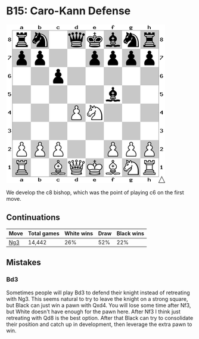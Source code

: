 # B15: Caro-Kann Defense

![Position](position.png)

We develop the c8 bishop, which was the point of playing c6 on the first move.

## Continuations

Move                  | Total games | White wins | Draw | Black wins
----------------------|-------------|------------|------|-----------
[Ng3](Ng3/index.md)   | 14,442      | 26%        | 52%  | 22%

## Mistakes

### Bd3

Sometimes people will play Bd3 to defend their knight instead of retreating
with Ng3. This seems natural to try to leave the knight on a strong square, but
Black can just win a pawn with Qxd4. You will lose some time after Nf3, but
White doesn't have enough for the pawn here. After Nf3 I think just retreating
with Qd8 is the best option. After that Black can try to consolidate their
position and catch up in development, then leverage the extra pawn to win.
